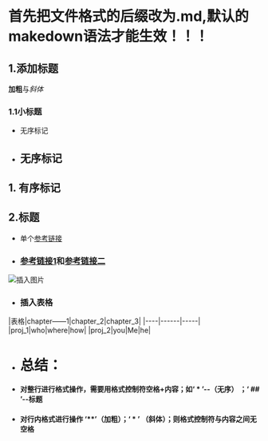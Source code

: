 # 首先把文件格式的后缀改为.md,默认的makedown语法才能生效！！！
## 1.添加标题
**加粗**与*斜体*
### 1.1小标题
* 无序标记
* ## 无序标记
## 1. 有序标记
## 2.标题
* 单个[参考链接](https://blog.csdn.net/blueamertj/article/details/51556308)
* ### [参考链接1][1]和[参考链接二][2]
[1]:https://blog.csdn.net/blueamertj/article/details/51556308
[2]:https://blog.csdn.net/wiinter_fdd/article/details/70160358
![插入图片](https://marveller.oss-cn-beijing.aliyuncs.com/head_like/less-is-more%20%281%29.jpg?Expires=1532336600&OSSAccessKeyId=TMP.AQGRXAMwnrpKHLlMUddRuYanOqK2NhXSjhxhs3Kf-5ZswHDXkkgOELHjhgXyADAtAhUAoyJ5PjoRQKp-INfDlZzusGY51s8CFDEazeYL5VHOTsCLocl9mK_v9j0j&Signature=1OnAc%2FO8BaaBMxPKv4l6gxNBGzs%3D)
* ### 插入表格
|表格|chapter——1|chapter_2|chapter_3|
|----|------|-----|
|proj_1|who|where|how|
|proj_2|you|Me|he|
* # 总结：
* #### 对整行进行格式操作，需要用格式控制符**空格**+内容；如‘ * ’--（无序） ；‘ ## ’--标题
* #### 对行内格式进行操作 ‘**’（加粗）；‘ * ’ （斜体）；则格式控制符与内容之间无空格

